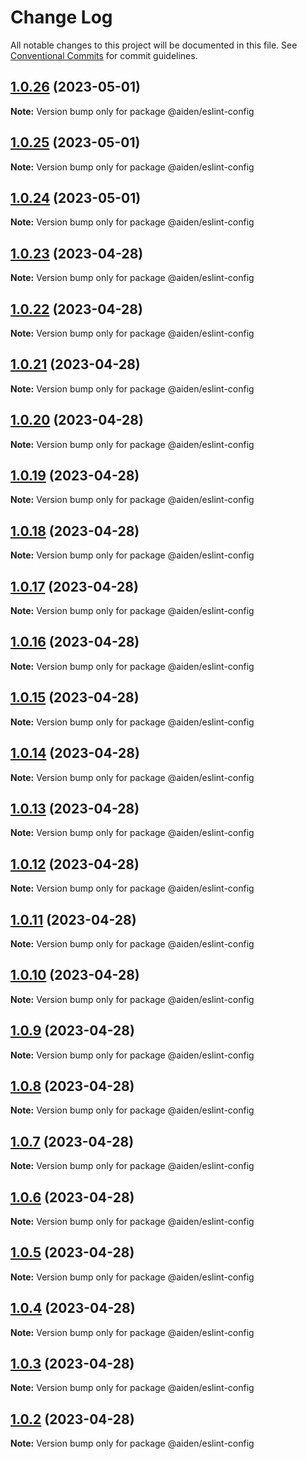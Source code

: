 # Change Log

All notable changes to this project will be documented in this file.
See [Conventional Commits](https://conventionalcommits.org) for commit guidelines.

## [1.0.26](https://github.com/sangwonkimm/config-kit/compare/@aiden/eslint-config@1.0.25...@aiden/eslint-config@1.0.26) (2023-05-01)

**Note:** Version bump only for package @aiden/eslint-config

## [1.0.25](https://github.com/sangwonkimm/config-kit/compare/@aiden/eslint-config@1.0.24...@aiden/eslint-config@1.0.25) (2023-05-01)

**Note:** Version bump only for package @aiden/eslint-config

## [1.0.24](https://github.com/sangwonkimm/config-kit/compare/@aiden/eslint-config@1.0.23...@aiden/eslint-config@1.0.24) (2023-05-01)

**Note:** Version bump only for package @aiden/eslint-config

## [1.0.23](https://github.com/sangwonkimm/config-kit/compare/@aiden/eslint-config@1.0.22...@aiden/eslint-config@1.0.23) (2023-04-28)

**Note:** Version bump only for package @aiden/eslint-config

## [1.0.22](https://github.com/sangwonkimm/config-kit/compare/@aiden/eslint-config@1.0.21...@aiden/eslint-config@1.0.22) (2023-04-28)

**Note:** Version bump only for package @aiden/eslint-config

## [1.0.21](https://github.com/sangwonkimm/config-kit/compare/@aiden/eslint-config@1.0.20...@aiden/eslint-config@1.0.21) (2023-04-28)

**Note:** Version bump only for package @aiden/eslint-config

## [1.0.20](https://github.com/sangwonkimm/config-kit/compare/@aiden/eslint-config@1.0.19...@aiden/eslint-config@1.0.20) (2023-04-28)

**Note:** Version bump only for package @aiden/eslint-config

## [1.0.19](https://github.com/sangwonkimm/config-kit/compare/@aiden/eslint-config@1.0.18...@aiden/eslint-config@1.0.19) (2023-04-28)

**Note:** Version bump only for package @aiden/eslint-config

## [1.0.18](https://github.com/sangwonkimm/config-kit/compare/@aiden/eslint-config@1.0.17...@aiden/eslint-config@1.0.18) (2023-04-28)

**Note:** Version bump only for package @aiden/eslint-config

## [1.0.17](https://github.com/sangwonkimm/config-kit/compare/@aiden/eslint-config@1.0.16...@aiden/eslint-config@1.0.17) (2023-04-28)

**Note:** Version bump only for package @aiden/eslint-config

## [1.0.16](https://github.com/sangwonkimm/config-kit/compare/@aiden/eslint-config@1.0.15...@aiden/eslint-config@1.0.16) (2023-04-28)

**Note:** Version bump only for package @aiden/eslint-config

## [1.0.15](https://github.com/sangwonkimm/config-kit/compare/@aiden/eslint-config@1.0.14...@aiden/eslint-config@1.0.15) (2023-04-28)

**Note:** Version bump only for package @aiden/eslint-config

## [1.0.14](https://github.com/sangwonkimm/config-kit/compare/@aiden/eslint-config@1.0.13...@aiden/eslint-config@1.0.14) (2023-04-28)

**Note:** Version bump only for package @aiden/eslint-config

## [1.0.13](https://github.com/sangwonkimm/config-kit/compare/@aiden/eslint-config@1.0.12...@aiden/eslint-config@1.0.13) (2023-04-28)

**Note:** Version bump only for package @aiden/eslint-config

## [1.0.12](https://github.com/sangwonkimm/config-kit/compare/@aiden/eslint-config@1.0.11...@aiden/eslint-config@1.0.12) (2023-04-28)

**Note:** Version bump only for package @aiden/eslint-config

## [1.0.11](https://github.com/sangwonkimm/config-kit/compare/@aiden/eslint-config@1.0.10...@aiden/eslint-config@1.0.11) (2023-04-28)

**Note:** Version bump only for package @aiden/eslint-config

## [1.0.10](https://github.com/sangwonkimm/config-kit/compare/@aiden/eslint-config@1.0.9...@aiden/eslint-config@1.0.10) (2023-04-28)

**Note:** Version bump only for package @aiden/eslint-config

## [1.0.9](https://github.com/sangwonkimm/config-kit/compare/@aiden/eslint-config@1.0.8...@aiden/eslint-config@1.0.9) (2023-04-28)

**Note:** Version bump only for package @aiden/eslint-config

## [1.0.8](https://github.com/sangwonkimm/config-kit/compare/@aiden/eslint-config@1.0.7...@aiden/eslint-config@1.0.8) (2023-04-28)

**Note:** Version bump only for package @aiden/eslint-config

## [1.0.7](https://github.com/sangwonkimm/config-kit/compare/@aiden/eslint-config@1.0.6...@aiden/eslint-config@1.0.7) (2023-04-28)

**Note:** Version bump only for package @aiden/eslint-config

## [1.0.6](https://github.com/sangwonkimm/config-kit/compare/@aiden/eslint-config@1.0.5...@aiden/eslint-config@1.0.6) (2023-04-28)

**Note:** Version bump only for package @aiden/eslint-config

## [1.0.5](https://github.com/sangwonkimm/config-kit/compare/@aiden/eslint-config@1.0.4...@aiden/eslint-config@1.0.5) (2023-04-28)

**Note:** Version bump only for package @aiden/eslint-config

## [1.0.4](https://github.com/sangwonkimm/config-kit/compare/@aiden/eslint-config@1.0.3...@aiden/eslint-config@1.0.4) (2023-04-28)

**Note:** Version bump only for package @aiden/eslint-config

## [1.0.3](https://github.com/sangwonkimm/config-kit/compare/@aiden/eslint-config@1.0.2...@aiden/eslint-config@1.0.3) (2023-04-28)

**Note:** Version bump only for package @aiden/eslint-config

## [1.0.2](https://github.com/sangwonkimm/config-kit/compare/@aiden/eslint-config@1.0.1...@aiden/eslint-config@1.0.2) (2023-04-28)

**Note:** Version bump only for package @aiden/eslint-config
